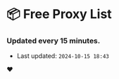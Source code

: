 # :package: Free Proxy List
### Updated every 15 minutes.

- Last updated: `2024-10-15 18:43`

:heart:

